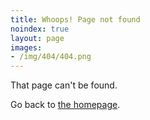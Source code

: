 ```yaml
---
title: Whoops! Page not found
noindex: true
layout: page
images: 
- /img/404/404.png
---
```


That page can't be found.

Go back to [the homepage](/).